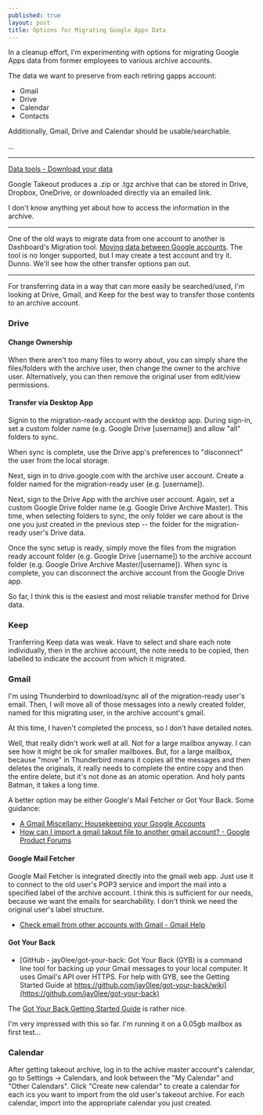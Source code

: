 ```yaml
---
published: true
layout: post
title: Options for Migrating Google Apps Data
---
```


In a cleanup effort, I'm experimenting with options for migrating Google Apps data from former employees to various archive accounts. 

The data we want to preserve from each retiring gapps account:

* Gmail
* Drive
* Calendar
* Contacts

Additionally, Gmail, Drive and Calendar should be usable/searchable.

...



---

[Data tools - Download your data](https://takeout.google.com/settings/takeout)

Google Takeout produces a .zip or .tgz archive that can be stored in Drive, Dropbox, OneDrive, or downloaded directly via an emailed link.

I don't know anything yet about how to access the information in the archive.

---

One of the old ways to migrate data from one account to another is Dashboard's Migration tool. [Moving data between Google accounts](https://www.google.com/dashboard/migration/?srcAccount=camille@costumecraze.com&dstAccount=backupemail@costumecraze.com). The tool is no longer supported, but I may create a test account and try it. Dunno. We'll see how the other transfer options pan out.

---

For transferring data in a way that can more easily be searched/used, I'm looking at Drive, Gmail, and Keep for the best way to transfer those contents to an archive account.

### Drive

#### Change Ownership

When there aren't too many files to worry about, you can simply share the files/folders with the archive user, then change the owner to the archive user. Alternatively, you can then remove the original user from edit/view permissions.

#### Transfer via Desktop App

Signin to the migration-ready account with the desktop app. During sign-in, set a custom folder name (e.g. Google Drive [username]) and allow "all" folders to sync.

When sync is complete, use the Drive app's preferences to "disconnect" the user from the local storage.

Next, sign in to drive.google.com with the archive user account. Create a folder named for the migration-ready user (e.g. [username]).

Next, sign to the Drive App with the archive user account. Again, set a custom Google Drive folder name (e.g. Google Drive Archive Master). This time, when selecting folders to sync, the only folder we care about is the one you just created in the previous step -- the folder for the migration-ready user's Drive data.

Once the sync setup is ready, simply move the files from the migration ready account folder (e.g. Google Drive [username]) to the archive account folder (e.g. Google Drive Archive Master/[username]). When sync is complete, you can disconnect the archive account from the Google Drive app.

So far, I think this is the easiest and most reliable transfer method for Drive data.

### Keep

Tranferring Keep data was weak. Have to select and share each note individually, then in the archive account, the note needs to be copied, then labelled to indicate the account from which it migrated.

### Gmail

I'm using Thunderbird to download/sync all of the migration-ready user's email. Then, I will move all of those messages into a newly created folder, named for this migrating user, in the archive account's gmail.

At this time, I haven't completed the process, so I don't have detailed notes.

Well, that really didn't work well at all. Not for a large mailbox anyway. I can see how it might be ok for smaller mailboxes. But, for a large mailbox, because "move" in Thunderbird means it copies all the messages and then deletes the originals, it really needs to complete the entire copy and then the entire delete, but it's not done as an atomic operation. And holy pants Batman, it takes a long time.

A better option may be either Google's Mail Fetcher or Got Your Back. Some guidance:

* [A Gmail Miscellany: Housekeeping your Google Accounts](http://gmail-miscellany.blogspot.jp/2013/05/housekeeping-your-google-accounts.html)
* [How can I import a gmail takout file to another gmail account? - Google Product Forums](https://productforums.google.com/forum/#!topic/gmail/vNBtG4zpZHc)


#### Google Mail Fetcher

Google Mail Fetcher is integrated directly into the gmail web app. Just use it to connect to the old user's POP3 service and import the mail into a specified label of the archive account. I think this is sufficient for our needs, because we want the emails for searchability. I don't think we need the original user's label structure.

* [Check email from other accounts with Gmail - Gmail Help](https://support.google.com/mail/answer/21289?hl=en)

#### Got Your Back

* [GitHub - jay0lee/got-your-back: Got Your Back (GYB) is a command line tool for backing up your Gmail messages to your local computer. It uses Gmail's API over HTTPS. For help with GYB, see the Getting Started Guide at https://github.com/jay0lee/got-your-back/wiki](https://github.com/jay0lee/got-your-back)

The [Got Your Back Getting Started Guide](https://github.com/jay0lee/got-your-back/wiki) is rather nice.

I'm very impressed with this so far. I'm running it on a 0.05gb mailbox as first test...


### Calendar

After getting takeout archive, log in to the achive master account's calendar, go to Settings -> Calendars, and look between the "My Calendar" and "Other Calendars". Click "Create new calendar" to create a calendar for each ics you want to import from the old user's takeout archive. For each calendar, import into the appropriate calendar you just created.
